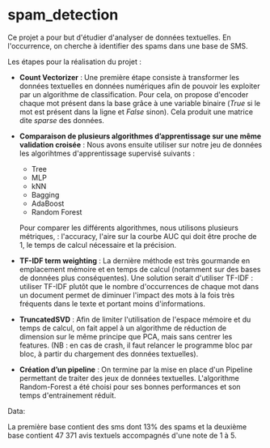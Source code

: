 # spam_detection

Ce projet a pour but d'étudier d'analyser de données textuelles. En l'occurrence, on cherche à identifier des spams dans une base de SMS.

Les étapes pour la réalisation du projet :
 * __Count Vectorizer__ : Une première étape consiste à transformer les données textuelles en données numériques afin de pouvoir les exploiter par un algorithme de classification. Pour cela, on propose d'encoder chaque mot présent dans la base grâce à une variable binaire   (*True* si le mot est présent dans la ligne et *False* sinon). Cela produit une matrice dite *sparse* des données. 
 * __Comparaison de plusieurs algorithmes d’apprentissage sur une même validation croisée__ : Nous avons ensuite utiliser sur notre jeu de données les algorihtmes d'apprentissage supervisé suivants :
   * Tree
   * MLP
   * kNN
   * Bagging
   * AdaBoost
   * Random Forest
   
    Pour comparer les différents algorithmes, nous utilisons plusieurs métriques, : l'accuracy, l'aire sur la courbe AUC qui doit être proche de 1, le temps de calcul nécessaire et la précision. 
 
 * __TF-IDF term weighting__ : La dernière méthode est très gourmande en emplacement mémoire et en temps de calcul (notamment sur des bases de données plus conséquentes). Une solution serait d'utiliser TF-IDF : utiliser TF-IDF plutôt que le nombre d'occurrences de chaque mot dans un document permet de diminuer l'impact des mots à la fois très fréquents dans le texte et portant moins d'informations.
 * __TruncatedSVD__ : Afin de limiter l'utilisation de l'espace mémoire et du temps de calcul, on fait appel à un algorithme de réduction de dimension sur le même principe que PCA, mais sans centrer les features. (NB : en cas de crash, il faut relancer le programme bloc par bloc, à partir du chargement des données textuelles).
 * __Création d’un pipeline__ : On termine par la mise en place d'un Pipeline permettant de traiter des jeux de données textuelles. L'algorithme Random-Forest a été choisi pour ses bonnes performances et son temps d'entrainement réduit.

Data:

La première base contient des sms dont 13% des spams et la deuxième base contient 47 371 avis textuels accompagnés d'une note de 1 à 5.

